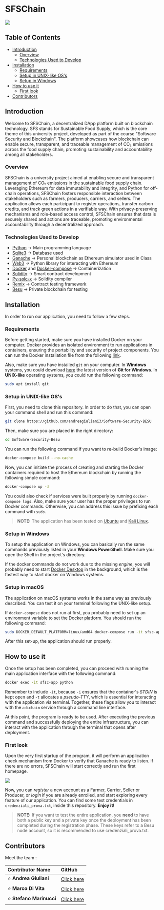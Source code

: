 # SFSChain

![](https://www.univpm.it/Entra/Immagini/Icone/logo_univpm/LOGO_UNIVPM_390x154px.gif)

## Table of Contents

- [Introduction](#introduction)
    - [Overview](#overview)
    - [Technologies Used to Develop](#technologies-used-to-develop)
- [Installation](#installation)
    - [Requirements](#requirements)
    - [Setup in UNIX-like OS's](#setup-in-unix-like-oss)
    - [Setup in Windows](#setup-in-windows)
- [How to use it](#how-to-use-it)
    - [First look](#first-look)
- [Contributors](#contributors)

## Introduction

Welcome to SFSChain, a decentralized DApp platform built on blockchain technology.
SFS stands for Sustainable Food Supply, which is the core theme of this university project, developed as part of the course "Software Security and Blockchain".
The platform showcases how blockchain can enable secure, transparent, and traceable management of CO₂ emissions across the food supply chain, promoting sustainability and accountability among all stakeholders.

### Overview

SFSChain is a university project aimed at enabling secure and transparent management of CO₂ emissions in the sustainable food supply chain. Leveraging Ethereum for data immutability and integrity, and Python for off-chain operations, SFSChain fosters responsible interaction between stakeholders such as farmers, producers, carriers, and sellers. The application allows each participant to register operations, transfer carbon credits, and track green actions in a verifiable way. With privacy-preserving mechanisms and role-based access control, SFSChain ensures that data is securely shared and actions are traceable, promoting environmental accountability through a decentralized approach.

### Technologies Used to Develop

- [Python](https://www.python.org/) -> Main programming language
- [Sqlite3](https://www.sqlite.org/) -> Database used
- [Ganache](https://archive.trufflesuite.com/ganache/) -> Personal blockchain as Ethereum simulator used in Class
- [Web3](https://web3py.readthedocs.io/en/stable/) -> Python library for interacting with Ethereum
- [Docker](https://www.docker.com/) and [Docker-compose](https://docs.docker.com/compose/) -> Containerization
- [Solidity](https://soliditylang.org/) -> Smart contract development
- [Py-solc-x](https://solcx.readthedocs.io/en/latest/) -> Solidity compiler
- [Remix](https://remix-project.org/?lang=it) -> Contract testing framework
- [Besu](https://besu.hyperledger.org) -> Private blockchain for testing

## Installation

In order to run our application, you need to follow a few steps.

### Requirements

Before getting started, make sure you have installed Docker on your computer. Docker provides an isolated environment to run applications in containers, ensuring the portability and security of project components. You can run the Docker installation file from the following [link](https://www.docker.com/).

Also, make sure you have installed `git` on your computer. In **Windows** systems, you could download [here](https://git-scm.com/download/win) the latest version of **Git for Windows**. In **UNIX-like** operating systems, you could run the following command:

```bash
sudo apt install git
```

### Setup in UNIX-like OS's

First, you need to clone this repository. In order to do that, you can open your command shell and run this command:

```bash
git clone https://github.com/andreagiuliani3/Software-Security-BESU
```

Then, make sure you are placed in the right directory:

```bash
cd Software-Security-Besu
```

You can run the following command if you want to re-build Docker's image:

```bash
docker-compose build --no-cache
```

Now, you can initiate the process of creating and starting the Docker containers required to host the Ethereum blockchain by running the following simple command:

```bash
docker-compose up -d
```

You could also check if services were built properly by running `docker-compose logs`. Also, make sure your user has the proper privileges to run Docker commands. Otherwise, you can address this issue by prefixing each command with `sudo`.

> **NOTE:** The application has been tested on [Ubuntu](https://ubuntu.com/) and [Kali Linux](https://www.kali.org/).

### Setup in Windows

To setup the application on Windows, you can basically run the same commands previously listed in your **Windows PowerShell**. Make sure you open the Shell in the project's directory.

If the docker commands do not work due to the missing *engine*, you will probably need to start [Docker Desktop](https://www.docker.com/products/docker-desktop/) in the background, which is the fastest way to start docker on Windows systems. 

### Setup in macOS

The application on macOS systems works in the same way as previously described. You can test it on your terminal following the UNIX-like setup. 

If `docker-compose` does not run at first, you probably need to set up an environment variable to set the Docker platform. You should run the following command:

```bash
sudo DOCKER_DEFAULT_PLATFORM=linux/amd64 docker-compose run -it sfsc-app
```

After this set-up, the application should run properly.

## How to use it

Once the setup has been completed, you can proceed with running the main application interface with the following command:

```bash
docker exec -it sfsc-app python
```

Remember to include `-it`, because `-i` ensures that the container's *STDIN* is kept open and `-t` allocates a *pseudo-TTY*, which is essential for interacting with the application via terminal. Together, these flags allow you to interact with the `adichain` service through a command line interface.

At this point, the program is ready to be used. After executing the previous command and successfully deploying the entire infrastructure, you can interact with the application through the terminal that opens after deployment.

### First look

Upon the very first startup of the program, it will perform an application check mechanism from Docker to verify that Ganache is ready to listen. If there are no errors, SFSChain will start correctly and run the first homepage.

![]( https://github.com/andreagiuliani3/Software-Security-BESU/blob/master/first_look.png)

Now, you can *register* a new account as a Farmer, Carrier, Seller or Producer, or *login* if you are already enrolled, and start exploring every feature of our application.
You can find some test credentials in `credenziali_prova.txt`, inside this repository.
**Enjoy it!**

> **NOTE:**  If you want to test the entire application, you **need** to have both a public key and a private key once the deployment has been completed during the registration phase.
These keys refer to a Besu node account, so it is recommended to use credenziali_prova.txt. 


## Contributors
Meet the team :

| Contributor Name      | GitHub                                  |
|:----------------------|:----------------------------------------|
| ⭐ **Andrea Giuliani**    | [Click here](https://github.com/andreagiuliani3) |
| ⭐ **Marco Di Vita**      | [Click here](https://github.com/divitamarco) |
| ⭐ **Stefano Marinucci**  | [Click here](https://github.com/MarraX99) |




